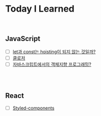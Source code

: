 # Today I Learned 
<br />

## JavaScript

- [ ] [let과 const는 hoisting이 되지 않는 것일까?](https://github.com/leedhhhhh/TIL/blob/main/JavaScript%EC%A0%95%EB%A6%AC/hoisting.md)
- [ ] [클로저](https://github.com/leedhhhhh/TIL/blob/main/JavaScript%EC%A0%95%EB%A6%AC/closure.md)
- [ ] [자바스크립트에서의 객체지향 프로그래밍?](https://github.com/leedhhhhh/TIL/blob/main/JavaScript%EC%A0%95%EB%A6%AC/oop.md)
 
<br /><br />
## React

- [ ] [Styled-components](https://github.com/leedhhhhh/TIL/blob/main/React%EC%A0%95%EB%A6%AC/Styled-components.md) 
   



